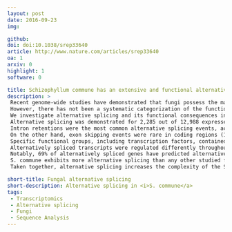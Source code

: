 ```yaml
---
layout: post
date: 2016-09-23
img: 

github:
doi: doi:10.1038/srep33640
article: http://www.nature.com/articles/srep33640
oa: 1
arxiv: 0
highlight: 1
software: 0

title: Schizophyllum commune has an extensive and functional alternative splicing repertoire
description: >
 Recent genome-wide studies have demonstrated that fungi possess the machinery to alternatively splice pre-mRNA.
 However, there has not been a systematic categorization of the functional impact of alternative splicing in a fungus.
 We investigate alternative splicing and its functional consequences in the model mushroom forming fungus Schizophyllum commune.
 Alternative splicing was demonstrated for 2,285 out of 12,988 expressed genes, resulting in 20% additional transcripts.
 Intron retentions were the most common alternative splicing events, accounting for 33% of all splicing events, and 43% of the events in coding regions.
 On the other hand, exon skipping events were rare in coding regions (1%) but enriched in UTRs where they accounted for 57% of the events.
 Specific functional groups, including transcription factors, contained alternatively spliced genes.
 Alternatively spliced transcripts were regulated differently throughout development in 19% of the 2,285 alternatively spliced genes.
 Notably, 69% of alternatively spliced genes have predicted alternative functionality by loss or gain of functional domains, or by acquiring alternative subcellular locations.
 S. commune exhibits more alternative splicing than any other studied fungus.
 Taken together, alternative splicing increases the complexity of the S. commune proteome considerably and provides it with a rich repertoire of alternative functionality that is exploited dynamically.

short-title: Fungal alternative splicing
short-description: Alternative splicing in <i>S. commune</a>
tags:
 - Transcriptomics
 - Alternative splicing
 - Fungi
 - Sequence Analysis
---
```

